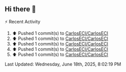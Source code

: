 ## Hi there 👋

⚡ Recent Activity
<!--RECENT_ACTIVITY:start-->
1. ⬆️ Pushed 1 commit(s) to [CarlosECI/CarlosECI](https://github.com/CarlosECI/CarlosECI)<br>
2. ⬆️ Pushed 1 commit(s) to [CarlosECI/CarlosECI](https://github.com/CarlosECI/CarlosECI)<br>
3. ⬆️ Pushed 1 commit(s) to [CarlosECI/CarlosECI](https://github.com/CarlosECI/CarlosECI)<br>
4. ⬆️ Pushed 1 commit(s) to [CarlosECI/CarlosECI](https://github.com/CarlosECI/CarlosECI)<br>
5. ⬆️ Pushed 1 commit(s) to [CarlosECI/CarlosECI](https://github.com/CarlosECI/CarlosECI)<br>
<!--RECENT_ACTIVITY:end-->
<!--RECENT_ACTIVITY:last_update-->
Last Updated: Wednesday, June 18th, 2025, 8:02:19 PM
<!--RECENT_ACTIVITY:last_update_end-->
